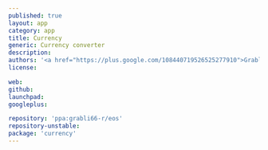 ```yaml
---
published: true
layout: app
category: app
title: Currency
generic: Currency converter
description: 
authors: '<a href="https://plus.google.com/108440719526525277910">Grabli66</a>'
license:

web:
github:
launchpad:
googleplus:

repository: 'ppa:grabli66-r/eos'
repository-unstable:
package: 'currency'
---
```

